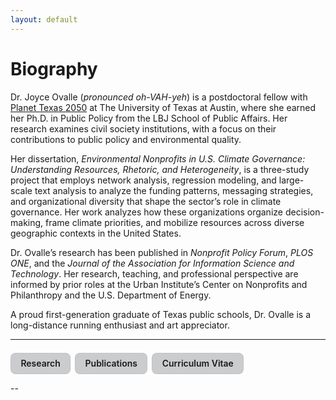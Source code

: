 ```yaml
---
layout: default
---
```


# Biography
Dr. Joyce Ovalle (_pronounced oh-VAH-yeh_) is a postdoctoral fellow with [Planet Texas 2050](https://planettexas2050.utexas.edu/) at The University of Texas at Austin, where she earned her Ph.D. in Public Policy from the LBJ School of Public Affairs. Her research examines civil society institutions, with a focus on their contributions to public policy and environmental quality.

Her dissertation, *Environmental Nonprofits in U.S. Climate Governance: Understanding Resources, Rhetoric, and Heterogeneity*, is a three-study project that employs network analysis, regression modeling, and large-scale text analysis to analyze the funding patterns, messaging strategies, and organizational diversity that shape the sector’s role in climate governance. Her work analyzes how these organizations organize decision-making, frame climate priorities, and mobilize resources across diverse geographic contexts in the United States.

Dr. Ovalle’s research has been published in *Nonprofit Policy Forum*, *PLOS ONE*, and the *Journal of the Association for Information Science and Technology*. Her research, teaching, and professional perspective are informed by prior roles at the Urban Institute’s Center on Nonprofits and Philanthropy and the U.S. Department of Energy.

A proud first-generation graduate of Texas public schools, Dr. Ovalle is a long-distance running enthusiast and art appreciator.

---

<!-- Navigation block -->
<nav style="margin-top: 1.5em; display: flex; flex-wrap: wrap; gap: 0.5em;">
  <a href="/research/" class="joyce-nav">Research</a>
  <a href="/publications/" class="joyce-nav">Publications</a>
  <a href="/cv/" class="joyce-nav">Curriculum Vitae</a>
</nav>

<style>
.joyce-nav {
  display: inline-block;
  padding: 0.55em 1.1em;
  border-radius: 8px;
  text-decoration: none;
  background: #caccce;
  font-weight: 600;
  border: 1px solid rgba(0,0,0,0.05);
}
.joyce-nav:hover { background: #caccce; }
</style>


--
